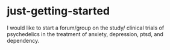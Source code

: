 # just-getting-started
I would like to start a forum/group on the study/ clinical trials of psychedelics in the treatment of anxiety, depression, ptsd, and dependency.
